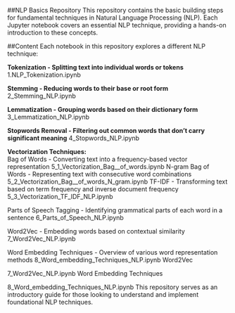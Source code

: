 ##NLP Basics Repository
This repository contains the basic building steps for fundamental techniques in Natural Language Processing (NLP). Each Jupyter notebook covers an essential NLP technique, providing a hands-on introduction to these concepts.<br/>

##Content
Each notebook in this repository explores a different NLP technique:

**Tokenization - Splitting text into individual words or tokens**  
1.NLP_Tokenization.ipynb

**Stemming - Reducing words to their base or root form**  
2_Stemming_NLP.ipynb

**Lemmatization - Grouping words based on their dictionary form**  
3_Lemmatization_NLP.ipynb

**Stopwords Removal - Filtering out common words that don’t carry significant meaning**
4_Stopwords_NLP.ipynb

**Vectorization Techniques:**<br/>
Bag of Words - Converting text into a frequency-based vector representation
5_1_Vectorization_Bag__of_words.ipynb
N-gram Bag of Words - Representing text with consecutive word combinations
5_2_Vectorization_Bag__of_words_N_gram.ipynb
TF-IDF - Transforming text based on term frequency and inverse document frequency
5_3_Vectorization_TF_IDF_NLP.ipynb

Parts of Speech Tagging - Identifying grammatical parts of each word in a sentence
6_Parts_of_Speech_NLP.ipynb

Word2Vec - Embedding words based on contextual similarity
7_Word2Vec_NLP.ipynb

Word Embedding Techniques - Overview of various word representation methods
8_Word_embedding_Techniques_NLP.ipynb
Word2Vec

7_Word2Vec_NLP.ipynb
Word Embedding Techniques

8_Word_embedding_Techniques_NLP.ipynb
This repository serves as an introductory guide for those looking to understand and implement foundational NLP techniques.
